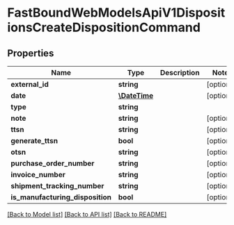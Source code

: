 # FastBoundWebModelsApiV1DispositionsCreateDispositionCommand

## Properties
Name | Type | Description | Notes
------------ | ------------- | ------------- | -------------
**external_id** | **string** |  | [optional] 
**date** | [**\DateTime**](\DateTime.md) |  | [optional] 
**type** | **string** |  | 
**note** | **string** |  | [optional] 
**ttsn** | **string** |  | [optional] 
**generate_ttsn** | **bool** |  | [optional] 
**otsn** | **string** |  | [optional] 
**purchase_order_number** | **string** |  | [optional] 
**invoice_number** | **string** |  | [optional] 
**shipment_tracking_number** | **string** |  | [optional] 
**is_manufacturing_disposition** | **bool** |  | [optional] 

[[Back to Model list]](../../README.md#documentation-for-models) [[Back to API list]](../../README.md#documentation-for-api-endpoints) [[Back to README]](../../README.md)

